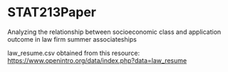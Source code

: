 # STAT213Paper
Analyzing the relationship between socioeconomic class and application outcome in law firm summer associateships

law_resume.csv obtained from this resource: https://www.openintro.org/data/index.php?data=law_resume
